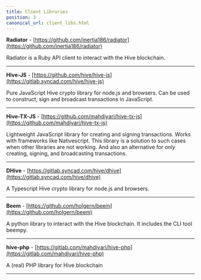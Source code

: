 ```yaml
---
title: Client Libraries
position: 3
canonical_url: client_libs.html
---
```


**Radiator** - [https://github.com/inertia186/radiator](https://github.com/inertia186/radiator)

Radiator is a Ruby API client to interact with the Hive blockchain.

---

**Hive-JS** - [https://github.com/hive/hive-js](https://gitlab.syncad.com/hive/hive-js)

Pure JavaScript Hive crypto library for node.js and browsers. Can be used to construct, sign and broadcast transactions in JavaScript.

---

**Hive-TX-JS** - [https://github.com/mahdiyari/hive-tx-js](https://github.com/mahdiyari/hive-tx-js)

Lightweight JavaScript library for creating and signing transactions.  Works with frameworks like Nativescript.  This library is a solution to such cases when other libraries are not working.  And also an alternative for *only* creating, signing, and broadcasting transactions.

---

**DHive** - [https://gitlab.syncad.com/hive/dhive](https://gitlab.syncad.com/hive/dhive)

A Typescript Hive crypto library for node.js and browsers.

---

**Beem** - [https://github.com/holgern/beem](https://github.com/holgern/beem)

A python library to interact with the Hive blockchain. It includes the CLI tool beempy.

---

**hive-php** - [https://gitlab.com/mahdiyari/hive-php](https://gitlab.com/mahdiyari/hive-php)

A (real) PHP library for Hive blockchain

---

<!-- **HiveJ** - [https://github.com/marvin-we/steem-java-api-wrapper](https://github.com/marvin-we/steem-java-api-wrapper)

An API Wrapper for Hive written in Java

---

**GoHive** - [https://github.com/go-steem/rpc](https://github.com/go-steem/rpc)

Golang RPC client library for Hive

---

**HiveClientRS** - [https://github.com/cyberpunk-ventures/steem-client-rs](https://github.com/cyberpunk-ventures/steem-client-rs)

Client library for Hive blockchain built with Rust -->
